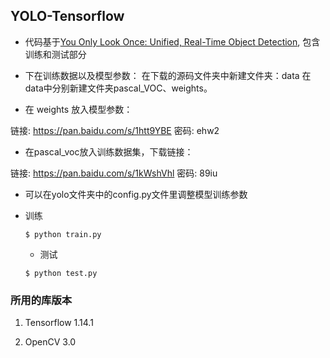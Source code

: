 ## YOLO-Tensorflow

* 代码基于[You Only Look Once: Unified, Real-Time Object Detection](https://arxiv.org/pdf/1506.02640.pdf), 包含训练和测试部分 

* 下在训练数据以及模型参数：
在下载的源码文件夹中新建文件夹：data
在data中分别新建文件夹pascal_VOC、weights。

* 在 weights 放入模型参数：

链接: https://pan.baidu.com/s/1htt9YBE 密码: ehw2


* 在pascal_voc放入训练数据集，下载链接：

链接: https://pan.baidu.com/s/1kWshVhl 密码: 89iu


* 可以在yolo文件夹中的config.py文件里调整模型训练参数


* 训练
	```Shell
	$ python train.py
	```

	* 测试
	```Shell
	$ python test.py
	```

### 所用的库版本
1. Tensorflow 1.14.1

2. OpenCV 3.0

